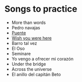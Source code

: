 # Songs to practice

- More than words
- Pedro navajas
- [Puente](https://www.cifraclub.com/gustavo-cerati/puente/)
- [Wish you were here](https://www.cifraclub.com/pink-floyd/wish-you-were-here/) 
- Barro tal vez
- El Oso
- Seminare
- Yo vengo a ofrecer mi corazón
- Under the bridge
- Across the universe
- El anillo del capitán Beto